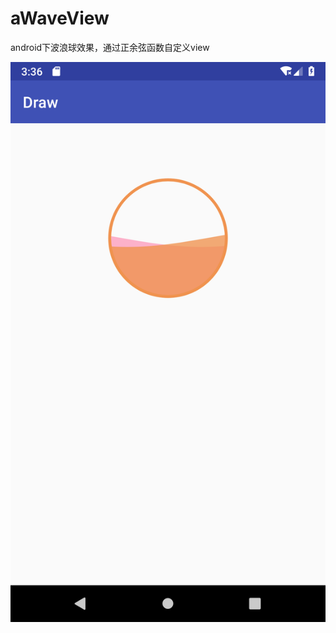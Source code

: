 # aWaveView
android下波浪球效果，通过正余弦函数自定义view  

![image](https://github.com/Wqymai/aWaveView/blob/master/Screenshot_1537947370.png)
